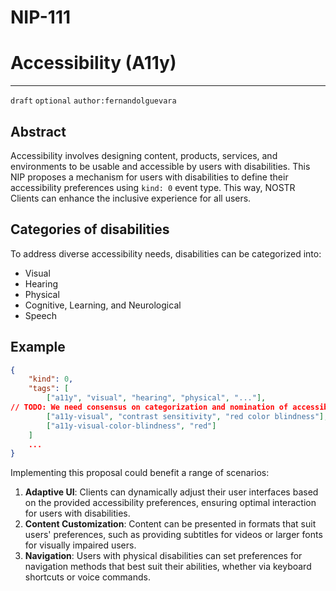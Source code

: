 NIP-111
=======

# Accessibility (A11y)
----------------------

`draft` `optional` `author:fernandolguevara`

## Abstract

Accessibility involves designing content, products, services, and environments to be usable and accessible by users with disabilities. This NIP proposes a mechanism for users with disabilities to define their accessibility preferences using `kind: 0` event type. This way, NOSTR Clients can enhance the inclusive experience for all users.

## Categories of disabilities

To address diverse accessibility needs, disabilities can be categorized into:

- Visual
- Hearing
- Physical
- Cognitive, Learning, and Neurological
- Speech

Example
-------

```json
{
	"kind": 0,
	"tags": [
		["a11y", "visual", "hearing", "physical", "..."],
// TODO: We need consensus on categorization and nomination of accessibility markers
		["a11y-visual", "contrast sensitivity", "red color blindness"],
		["a11y-visual-color-blindness", "red"]
	]
	...
}
```

Implementing this proposal could benefit a range of scenarios:

1. **Adaptive UI**: Clients can dynamically adjust their user interfaces based on the provided accessibility preferences, ensuring optimal interaction for users with disabilities.
2. **Content Customization**: Content can be presented in formats that suit users' preferences, such as providing subtitles for videos or larger fonts for visually impaired users.
3. **Navigation**: Users with physical disabilities can set preferences for navigation methods that best suit their abilities, whether via keyboard shortcuts or voice commands.
